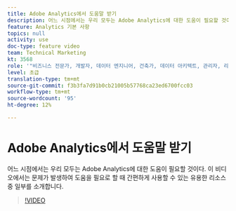 ```yaml
---
title: Adobe Analytics에서 도움말 받기
description: 어느 시점에서는 우리 모두는 Adobe Analytics에 대한 도움이 필요할 것이다. 이 비디오에서는 문제가 발생하여 도움을 필요로 할 때 간편하게 사용할 수 있는 유용한 리소스 중 일부를 소개합니다.
feature: Analytics 기본 사항
topics: null
activity: use
doc-type: feature video
team: Technical Marketing
kt: 3568
role: '"비즈니스 전문가, 개발자, 데이터 엔지니어, 건축가, 데이터 아키텍트, 관리자, 리더"'
level: 초급
translation-type: tm+mt
source-git-commit: f3b3fa7d91b0cb21005b57768ca23ed6700fcc03
workflow-type: tm+mt
source-wordcount: '95'
ht-degree: 12%

---
```



# Adobe Analytics에서 도움말 받기

어느 시점에서는 우리 모두는 Adobe Analytics에 대한 도움이 필요할 것이다. 이 비디오에서는 문제가 발생하여 도움을 필요로 할 때 간편하게 사용할 수 있는 유용한 리소스 중 일부를 소개합니다.

>[!VIDEO](https://video.tv.adobe.com/v/28753/?quality=12)
